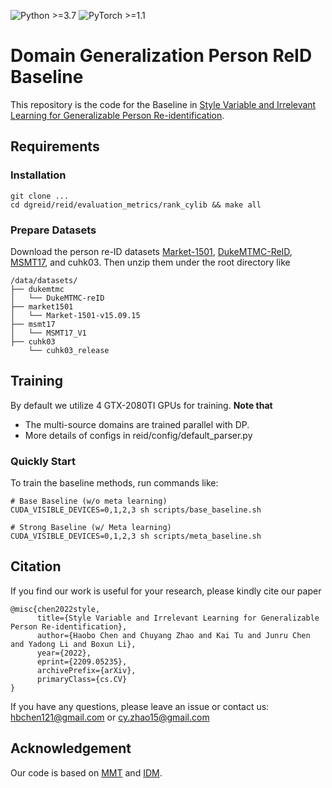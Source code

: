 ![Python >=3.7](https://img.shields.io/badge/Python->=3.7-blue.svg)
![PyTorch >=1.1](https://img.shields.io/badge/PyTorch->=1.1-yellow.svg)

# Domain Generalization Person ReID Baseline

This repository is the code for the Baseline in [Style Variable and Irrelevant Learning for Generalizable Person Re-identification](https://arxiv.org/abs/2209.05235). 

## Requirements

### Installation

```shell
git clone ...
cd dgreid/reid/evaluation_metrics/rank_cylib && make all
```

### Prepare Datasets

Download the person re-ID datasets [Market-1501](https://www.cv-foundation.org/openaccess/content_iccv_2015/papers/Zheng_Scalable_Person_Re-Identification_ICCV_2015_paper.pdf), [DukeMTMC-ReID](https://arxiv.org/abs/1701.07717), [MSMT17](https://arxiv.org/abs/1711.08565), and
cuhk03.
Then unzip them under the root directory like
```
/data/datasets/
├── dukemtmc
│   └── DukeMTMC-reID
├── market1501
│   └── Market-1501-v15.09.15
├── msmt17
│   └── MSMT17_V1
├── cuhk03
    └── cuhk03_release
```

## Training

By default we utilize 4 GTX-2080TI GPUs for training. **Note that**

+ The multi-source domains are trained parallel with DP.
+ More details of configs in reid/config/default_parser.py

### Quickly Start
To train the baseline methods, run commands like:
```shell
# Base Baseline (w/o meta learning)
CUDA_VISIBLE_DEVICES=0,1,2,3 sh scripts/base_baseline.sh

# Strong Baseline (w/ Meta learning)
CUDA_VISIBLE_DEVICES=0,1,2,3 sh scripts/meta_baseline.sh
```

## Citation
If you find our work is useful for your research, please kindly cite our paper
```
@misc{chen2022style,
      title={Style Variable and Irrelevant Learning for Generalizable Person Re-identification}, 
      author={Haobo Chen and Chuyang Zhao and Kai Tu and Junru Chen and Yadong Li and Boxun Li},
      year={2022},
      eprint={2209.05235},
      archivePrefix={arXiv},
      primaryClass={cs.CV}
}
```
If you have any questions, please leave an issue or contact us: hbchen121@gmail.com or cy.zhao15@gmail.com

## Acknowledgement
Our code is based on [MMT](https://github.com/yxgeee/MMT) and [IDM](https://github.com/SikaStar/IDM).
